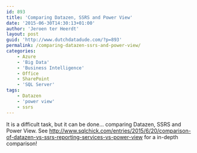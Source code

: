 ```yaml
---
id: 893
title: 'Comparing Datazen, SSRS and Power View'
date: '2015-06-30T14:30:13+01:00'
author: 'Jeroen ter Heerdt'
layout: post
guid: 'http://www.dutchdatadude.com/?p=893'
permalink: /comparing-datazen-ssrs-and-power-view/
categories:
    - Azure
    - 'Big Data'
    - 'Business Intelligence'
    - Office
    - SharePoint
    - 'SQL Server'
tags:
    - Datazen
    - 'power view'
    - ssrs
---
```


It is a difficult task, but it can be done... comparing Datazen, SSRS and Power View. See <a href="http://www.sqlchick.com/entries/2015/6/20/comparison-of-datazen-vs-ssrs-reporting-services-vs-power-view">http://www.sqlchick.com/entries/2015/6/20/comparison-of-datazen-vs-ssrs-reporting-services-vs-power-view</a> for a in-depth comparison!